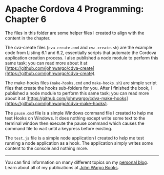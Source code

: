 Apache Cordova 4 Programming: Chapter 6
=======================================

The files in this folder are some helper files I created to align with the content in the chapter.

The cva-create files (`cva-create.cmd` and `cva-create.sh`) are the example code from Listing 6.1 and 6.2, essentially scripts that automate the Cordova application creation process. I also published a node module to perform this same task; you can read more about it at [https://github.com/johnwargo/cdva-create](https://github.com/johnwargo/cdva-create).

The make-hooks files (`make-hooks.cmd` and `make-hooks.sh`) are simple script files that create the hooks sub-folders for you. After I finished the book, I published a node module to perform this same task; you can read more about it at [https://github.com/johnwargo/cdva-make-hooks](https://github.com/johnwargo/cdva-make-hooks).

The `pause.cmd` file is a simple Windows command file I created to help me test Hooks on Windows. It does nothing except write some text to the terminal window then execute the pause command which causes the command file to wait until a keypress before existing.

The `test.js` file is a simple node application I created to help me test running a node application as a hook. The application simply writes some content to the console and nothing more.

***

You can find information on many different topics on my [personal blog](http://www.johnwargo.com). Learn about all of my publications at [John Wargo Books](http://www.johnwargobooks.com). 